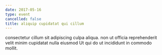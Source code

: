 ```yaml
---
date: 2017-05-16
type: event
cancelled: false
title: aliquip cupidatat qui cillum
---
```

consectetur cillum sit adipiscing culpa aliqua. non ut officia reprehenderit velit minim cupidatat nulla eiusmod Ut qui do ut incididunt in commodo mollit.